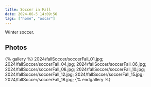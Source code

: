 ```yaml
---
title: Soccer in Fall
date: 2024-06-5 14:09:56
tags: ["home", "oscar"]
---
```


Winter soccer.

## Photos

{% gallery %}
2024/fallSoccer/soccerFall_01.jpg;
2024/fallSoccer/soccerFall_04.jpg;
2024/fallSoccer/soccerFall_06.jpg;
2024/fallSoccer/soccerFall_08.jpg;
2024/fallSoccer/soccerFall_10.jpg;
2024/fallSoccer/soccerFall_12.jpg;
2024/fallSoccer/soccerFall_15.jpg;
2024/fallSoccer/soccerFall_18.jpg;
{% endgallery %}

